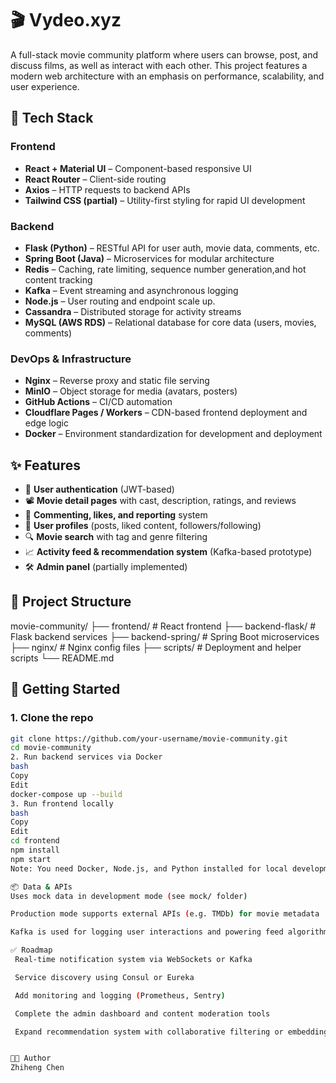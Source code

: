 # 🎬 Vydeo.xyz

A full-stack movie community platform where users can browse, post, and discuss films, as well as interact with each other. This project features a modern web architecture with an emphasis on performance, scalability, and user experience.

## 🚀 Tech Stack

### Frontend

- **React + Material UI** – Component-based responsive UI  
- **React Router** – Client-side routing  
- **Axios** – HTTP requests to backend APIs  
- **Tailwind CSS (partial)** – Utility-first styling for rapid UI development  

### Backend

- **Flask (Python)** – RESTful API for user auth, movie data, comments, etc.  
- **Spring Boot (Java)** – Microservices for modular architecture  
- **Redis** – Caching, rate limiting, sequence number generation,and hot content tracking
- **Kafka** – Event streaming and asynchronous logging  
- **Node.js** – User routing and endpoint scale up. 
- **Cassandra** – Distributed storage for activity streams  
- **MySQL (AWS RDS)** – Relational database for core data (users, movies, comments)  

### DevOps & Infrastructure

- **Nginx** – Reverse proxy and static file serving  
- **MinIO** – Object storage for media (avatars, posters)  
- **GitHub Actions** – CI/CD automation  
- **Cloudflare Pages / Workers** – CDN-based frontend deployment and edge logic  
- **Docker** – Environment standardization for development and deployment  

## ✨ Features

- 🔐 **User authentication** (JWT-based)  
- 📽️ **Movie detail pages** with cast, description, ratings, and reviews  
- 💬 **Commenting, likes, and reporting** system  
- 👤 **User profiles** (posts, liked content, followers/following)  
- 🔍 **Movie search** with tag and genre filtering  
- 📈 **Activity feed & recommendation system** (Kafka-based prototype)  
- 🛠️ **Admin panel** (partially implemented)  

## 📁 Project Structure

movie-community/
├── frontend/ # React frontend
├── backend-flask/ # Flask backend services
├── backend-spring/ # Spring Boot microservices
├── nginx/ # Nginx config files
├── scripts/ # Deployment and helper scripts
└── README.md

## 🧪 Getting Started

### 1. Clone the repo

```bash
git clone https://github.com/your-username/movie-community.git
cd movie-community
2. Run backend services via Docker
bash
Copy
Edit
docker-compose up --build
3. Run frontend locally
bash
Copy
Edit
cd frontend
npm install
npm start
Note: You need Docker, Node.js, and Python installed for local development.

📦 Data & APIs
Uses mock data in development mode (see mock/ folder)

Production mode supports external APIs (e.g. TMDb) for movie metadata

Kafka is used for logging user interactions and powering feed algorithms

✅ Roadmap
 Real-time notification system via WebSockets or Kafka

 Service discovery using Consul or Eureka

 Add monitoring and logging (Prometheus, Sentry)

 Complete the admin dashboard and content moderation tools

 Expand recommendation system with collaborative filtering or embeddings


🧑‍💻 Author
Zhiheng Chen
